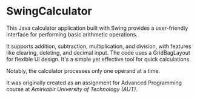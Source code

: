 # SwingCalculator

This Java calculator application built with Swing provides a user-friendly interface for performing basic arithmetic operations.

It supports addition, subtraction, multiplication, and division, with features like clearing, deleting, and decimal input. The code uses a GridBagLayout for flexible UI design. It's a simple yet effective tool for quick calculations.

Notably, the calculator processes only one operand at a time.

It was originally created as an assignment for Advanced Programming course at _Amirkabir University of Technology (AUT)_.
